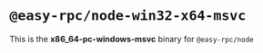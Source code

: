 # `@easy-rpc/node-win32-x64-msvc`

This is the **x86_64-pc-windows-msvc** binary for `@easy-rpc/node`
